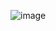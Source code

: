 ![image](https://github.com/1189325677/1189325677/assets/147687609/d20c7de6-5a5b-4de7-a525-0b1c8baabbaf)
